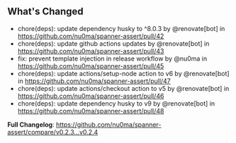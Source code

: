 ## What's Changed
* chore(deps): update dependency husky to ^8.0.3 by @renovate[bot] in https://github.com/nu0ma/spanner-assert/pull/42
* chore(deps): update github actions updates by @renovate[bot] in https://github.com/nu0ma/spanner-assert/pull/43
* fix: prevent template injection in release workflow by @nu0ma in https://github.com/nu0ma/spanner-assert/pull/45
* chore(deps): update actions/setup-node action to v6 by @renovate[bot] in https://github.com/nu0ma/spanner-assert/pull/47
* chore(deps): update actions/checkout action to v5 by @renovate[bot] in https://github.com/nu0ma/spanner-assert/pull/46
* chore(deps): update dependency husky to v9 by @renovate[bot] in https://github.com/nu0ma/spanner-assert/pull/48


**Full Changelog**: https://github.com/nu0ma/spanner-assert/compare/v0.2.3...v0.2.4
